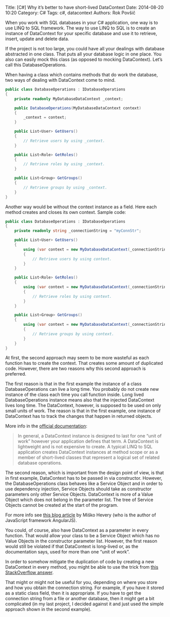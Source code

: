 Title: [C#] Why it’s better to have short-lived DataContext
Date: 2014-08-20 10:20
Category: C#
Tags: c#, datacontext
Authors: Rok Povšič


When you work with SQL databases in your C# application, one way is to use LINQ to SQL framework. 
The way to use LINQ to SQL is to create an instance of DataContext for your specific database and use it to retrieve, insert, update and delete data.

<!-- PELICAN_END_SUMMARY -->

If the project is not too large, you could have all your dealings with database abstracted 
in one class. That puts all your database logic in one place. You also can 
easily mock this class (as opposed to mocking DataContext). Let’s call this DatabaseOperations.

<!-- PELICAN_END_SUMMARY -->

When having a class which contains methods that do work the database, two ways of dealing with DataContext come to mind.

```csharp
public class DatabaseOperations : IDatabaseOperations
{
    private readonly MyDatabaseDataContext _context;

    public DatabaseOperations(MyDatabaseDataContext context)
    {
        _context = context;
    }

    public List<User> GetUsers()
    {
        // Retrieve users by using _context.
    }

    public List<Role> GetRoles()
    {
        // Retrieve roles by using _context.
    }

    public List<Group> GetGroups()
    {
        // Retrieve groups by using _context.
    }
}
```

Another way would be without the context instance as a field. Here each method creates and closes its own context. Sample code:

```csharp
public class DatabaseOperations : IDatabaseOperations
{
    private readonly string _connectionString = "myConnStr";

    public List<User> GetUsers()
    {
        using (var context = new MyDatabaseDataContext(_connectionString))
        {
            // Retrieve users by using context.
        }
    }

    public List<Role> GetRoles()
    {
        using (var context = new MyDatabaseDataContext(_connectionString))
        {
            // Retrieve roles by using context.
        }
    }

    public List<Group> GetGroups()
    {
        using (var context = new MyDatabaseDataContext(_connectionString))
        {
            // Retrieve groups by using context.
        }
    }
}
```

At first, the second approach may seem to be more wasteful as each function has to create the context. That creates some amount of duplicated code. However, there are two reasons why this second approach is preferred.

The first reason is that in the first example the instance of a class DatabaseOperations can live a long time. You probably do not create new instance of the class each time you call function inside. Long lived DatabaseOperations instance means also that the injected DataContext lives long time. The DataContext, however, is supposed to be used on only small units of work. The reason is that in the first example, one instance of DataContext has to track the changes that happen in returned objects.

More info in the [official documentation](http://msdn.microsoft.com/en-us/library/system.data.linq.datacontext(v=vs.110).aspx):

> In general, a DataContext instance is designed to last for one “unit of work” however your application defines that term. A DataContext is lightweight and is not expensive to create. A typical LINQ to SQL application creates DataContext instances at method scope or as a member of short-lived classes that represent a logical set of related database operations.

The second reason, which is important from the design point of view, is that in first example, DataContext has to be passed in via constructor. However, the DatabaseOperations class behaves like a Service Object and in order to use dependency injection, Service Objects should take as constructor parameters only other Service Objects. DataContext is more of a Value Object which does not belong in the parameter list. The tree of Service Objects cannot be created at the start of the program.

For more info see [this blog article](http://misko.hevery.com/2008/09/30/to-new-or-not-to-new/) by Miško Hevery (who is the author of JavaScript framework AngularJS).

You could, of course, also have DataContext as a parameter in every function. That would allow your class to be a Service Object which has no Value Objects in the constructor parameter list. However, the first reason would still be violated if that DataContext is long-lived or, as the documentation says, used for more than one “unit of work”.

In order to somehow mitigate the duplication of code by creating a new DataContext in every method, you might be able to use the trick from [this StackOverflow answer](http://stackoverflow.com/a/23367569/365837).

That might or might not be useful for you, depending on where you store and how you obtain the connection string. For example, if you have it stored as a static class field, then it is appropriate. If you have to get the connection string from a file or another database, then it might get a bit complicated (in my last project, I decided against it and just used the simple approach shown in the second example).